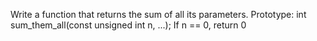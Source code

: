 Write a function that returns the sum of all its parameters.
	Prototype: int sum_them_all(const unsigned int n, ...);
	If n == 0, return 0
